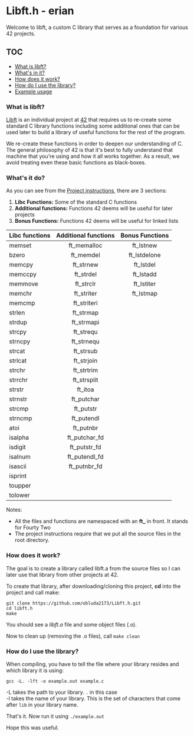 # Libft.h - erian
Welcome to libft, a custom C library that serves as a foundation for various 42 projects.
## TOC
- [What is libft?](#what-is-libft)
- [What's in it?](#whats-in-it)
- [How does it work?](#how-does-it-work)
- [How do I use the library?](#how-do-i-use-the-library)
- [Example usage](#example-usage)

### What is libft?
[Libft][1] is an individual project at [42][2] that requires us to re-create some standard C library functions including some additional ones that can be used later to build a library of useful functions for the rest of the program.

We re-create these functions in order to deepen our understanding of C. The general philosophy of 42 is that it's best to fully understand that machine that you're using and how it all works together. As a result, we avoid treating even these basic functions as black-boxes.

### What's it do?

As you can see from the [Project instructions][1], there are 3 sections:

1.  **Libc Functions:** Some of the standard C functions
2.  **Additional functions:** Functions 42 deems will be useful for later projects
3.  **Bonus Functions:** Functions 42 deems will be useful for linked lists

Libc functions | Additional functions | Bonus Functions
:----------- | :-----------: | :-----------: 
memset		| ft_memalloc	| ft_lstnew
bzero		| ft_memdel	| ft_lstdelone
memcpy		| ft_strnew	| ft_lstdel
memccpy		| ft_strdel	| ft_lstadd   
memmove		| ft_strclr	| ft_lstiter
memchr		| ft_striter	| ft_lstmap
memcmp		| ft_striteri	|
strlen		| ft_strmap	|
strdup		| ft_strmapi	|
strcpy		| ft_strequ	|
strncpy		| ft_strnequ	|
strcat		| ft_strsub	|
strlcat		| ft_strjoin	|
strchr		| ft_strtrim	|
strrchr		| ft_strsplit	|
strstr		| ft_itoa	|
strnstr		| ft_putchar	|
strcmp		| ft_putstr	|
strncmp		| ft_putendl	|
atoi		| ft_putnbr	|
isalpha		| ft_putchar_fd	|
isdigit		| ft_putstr_fd	|
isalnum		| ft_putendl_fd	|
isascii		| ft_putnbr_fd	|
isprint		|		|
toupper		|		|
tolower		|		|

Notes:

- All the files and functions are namespaced with an **ft_** in front. It stands for Fourty Two
- The project instructions require that we put all the source files in the root directory.

### How does it work?

The goal is to create a library called libft.a from the source files so I can later use that library from other projects at 42.

To create that library, after downloading/cloning this project, **cd** into the project and call make:

	git clone https://github.com/obluda2173/Libft.h.git
	cd libft.h
	make

You should see a *libft.a* file and some object files (.o).


Now to clean up (removing the .o files), call `make clean`

### How do I use the library?

When compiling, you have to tell the file where your library resides and which library it is using:

`gcc -L. -lft -o example.out example.c`

-L takes the path to your library. `.` in this case<br>
-l takes the name of your library. This is the set of characters that come after `lib` in your library name.

That's it. Now run it using `./example.out`

Hope this was useful.

[1]: https://github.com/obluda2173/Libft.h/blob/main/libft.pdf "libft.pdf"
[2]: http://42.us.org "42 USA"
[3]: https://github.com/R4meau/ "R4meau's Github"
